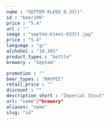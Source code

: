 ```yaml
---
name : "SEPTEM KLEOS 0.33lt"
id : "beer106"
price : "5.4"
url : ""
image : "septem-kleos-033lt.jpg"
price : "5.4"
language : "gr"
alchohol : "10.30%"
product_types : "bottle"
brewery : "Septem"

promotion : ""
beer_types : "ΜΑΥΡΕΣ"
retail_price : ""
discount : ""
description_short : "Imperial Stout"
url: "name"/"brewery"
aliases: "name"
slug: "id"
---
```


